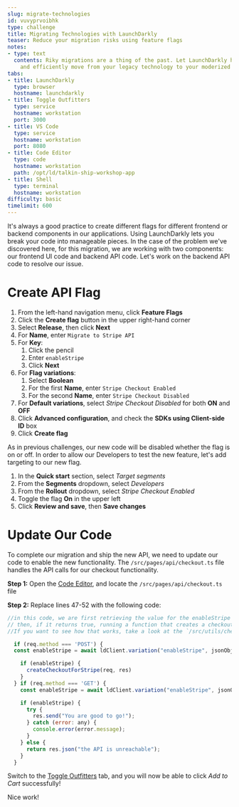 ```yaml
---
slug: migrate-technologies
id: vuvyprvoibhk
type: challenge
title: Migrating Technologies with LaunchDarkly
teaser: Reduce your migration risks using feature flags
notes:
- type: text
  contents: Riky migrations are a thing of the past. Let LaunchDarkly help you safely
    and efficiently move from your legacy technology to your moderized workload.
tabs:
- title: LaunchDarkly
  type: browser
  hostname: launchdarkly
- title: Toggle Outfitters
  type: service
  hostname: workstation
  port: 3000
- title: VS Code
  type: service
  hostname: workstation
  port: 8080
- title: Code Editor
  type: code
  hostname: workstation
  path: /opt/ld/talkin-ship-workshop-app
- title: Shell
  type: terminal
  hostname: workstation
difficulty: basic
timelimit: 600
---
```

It's always a good practice to create different flags for different frontend or backend components in our applications. Using LaunchDarkly lets you break your code into manageable pieces. In the case of the problem we've discovered here, for this migration, we are working with two components: our frontend UI code and backend API code. Let's work on the backend API code to resolve our issue.

# Create API Flag

1. From the left-hand navigation menu, click **Feature Flags**
1. Click the **Create flag** button in the upper right-hand corner
1. Select **Release**, then click **Next**
1. For **Name**, enter `Migrate to Stripe API`
1. For **Key**:
   1. Click the pencil
   1. Enter `enableStripe`
   1. Click **Next**
1. For **Flag variations**:
   1. Select **Boolean**
   1. For the first **Name**, enter `Stripe Checkout Enabled`
   1. For the second **Name**, enter `Stripe Checkout Disabled`
1. For **Default variations**, select *Stripe Checkout Disabled* for both **ON** and **OFF**
1. Click **Advanced configuration**, and check the **SDKs using Client-side ID** box
1. Click **Create flag**

As in previous challenges, our new code will be disabled whether the flag is on or off. In order to allow our Developers to test the new feature, let's add targeting to our new flag.

1. In the **Quick start** section, select *Target segments*
1. From the **Segments** dropdown, select *Developers*
1. From the **Rollout** dropdown, select *Stripe Checkout Enabled*
1. Toggle the flag **On** in the upper left
1. Click **Review and save**, then **Save changes**

# Update Our Code

To complete our migration and ship the new API, we need to update our code to enable the new functionality. The `/src/pages/api/checkout.ts` file handles the API calls for our checkout functionality.

**Step 1:** Open the [Code Editor](#tab-2), and locate the `/src/pages/api/checkout.ts` file

**Step 2:** Replace lines 47-52 with the following code:
```js
//in this code, we are first retrieving the value for the enableStripe flag,
// then, if it returns true, running a function that creates a checkout session in stripe.
//If you want to see how that works, take a look at the `/src/utils/checkout-helpers.ts` file.

  if (req.method === 'POST') {
  const enableStripe = await ldClient.variation("enableStripe", jsonObject, false);

    if (enableStripe) {
      createCheckoutForStripe(req, res)
    }
  } if (req.method === 'GET') {
    const enableStripe = await ldClient.variation("enableStripe", jsonObject, false);

    if (enableStripe) {
      try {
        res.send("You are good to go!");
      } catch (error: any) {
        console.error(error.message);
      }
    } else {
      return res.json("the API is unreachable");
    }
  }
```

Switch to the [Toggle Outfitters](#tab-1) tab, and you will now be able to click *Add to Cart* successfully!

Nice work!
